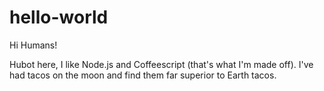 # hello-world

Hi Humans!

Hubot here, I like Node.js and Coffeescript (that's what I'm made off).
I've had tacos on the moon and find them far superior to Earth tacos.

